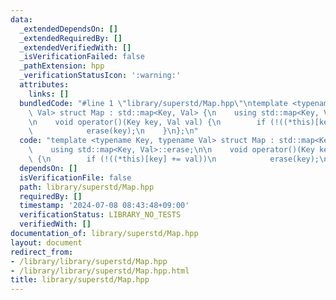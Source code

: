 ```yaml
---
data:
  _extendedDependsOn: []
  _extendedRequiredBy: []
  _extendedVerifiedWith: []
  _isVerificationFailed: false
  _pathExtension: hpp
  _verificationStatusIcon: ':warning:'
  attributes:
    links: []
  bundledCode: "#line 1 \"library/superstd/Map.hpp\"\ntemplate <typename Key, typename\
    \ Val> struct Map : std::map<Key, Val> {\n    using std::map<Key, Val>::erase;\n\
    \n    void operator()(Key key, Val val) {\n        if (!((*this)[key] += val))\n\
    \            erase(key);\n    }\n};\n"
  code: "template <typename Key, typename Val> struct Map : std::map<Key, Val> {\n\
    \    using std::map<Key, Val>::erase;\n\n    void operator()(Key key, Val val)\
    \ {\n        if (!((*this)[key] += val))\n            erase(key);\n    }\n};"
  dependsOn: []
  isVerificationFile: false
  path: library/superstd/Map.hpp
  requiredBy: []
  timestamp: '2024-07-08 08:43:48+09:00'
  verificationStatus: LIBRARY_NO_TESTS
  verifiedWith: []
documentation_of: library/superstd/Map.hpp
layout: document
redirect_from:
- /library/library/superstd/Map.hpp
- /library/library/superstd/Map.hpp.html
title: library/superstd/Map.hpp
---
```

